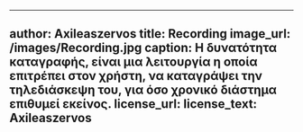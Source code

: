 
---
author: Axileaszervos
title: Recording
image_url: /images/Recording.jpg
caption: Η δυνατότητα καταγραφής, είναι μια λειτουργία η οποία επιτρέπει στον χρήστη, να καταγράψει την τηλεδιάσκεψη του, για όσο χρονικό διάστημα επιθυμεί εκείνος.
license_url:
license_text:  Axileaszervos
---

